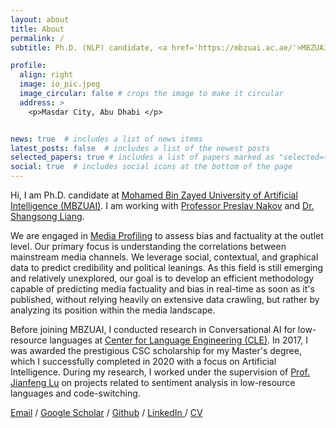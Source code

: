 ```yaml
---
layout: about
title: About
permalink: /
subtitle: Ph.D. (NLP) candidate, <a href='https://mbzuai.ac.ae/'>MBZUAI</a>, Abu-Dhabi - Masters in AI from <a href='https://english.njust.edu.cn/'> NJUST, Nanjing</a>, China.

profile:
  align: right
  image: io_pic.jpeg
  image_circular: false # crops the image to make it circular
  address: >
    <p>Masdar City, Abu Dhabi </p>


news: true  # includes a list of news items
latest_posts: false  # includes a list of the newest posts
selected_papers: true # includes a list of papers marked as "selected={true}"
social: true  # includes social icons at the bottom of the page
---
```


Hi, I am Ph.D. candidate at [Mohamed Bin Zayed University of Artificial Intelligence (MBZUAI)](https://mbzuai.ac.ae/). I am working with [Professor Preslav Nakov](https://scholar.google.com/citations?user=DfXsKZ4AAAAJ&hl=en) and [Dr. Shangsong Liang](https://scholar.google.com/citations?user=4uggVcIAAAAJ&hl=en). 

We are engaged in [Media Profiling](https://github.com/ramybaly/News-Media-Reliability) to assess bias and factuality at the outlet level. Our primary focus is understanding the correlations between mainstream media channels. We leverage social, contextual, and graphical data to predict credibility and political leanings. As this field is still emerging and relatively unexplored, our goal is to develop an efficient methodology capable of predicting media factuality and bias in real-time as soon as it's published, without relying heavily on extensive data crawling, but rather by analyzing its position within the media landscape.

Before joining MBZUAI, I conducted research in Conversational AI for low-resource languages at [Center for Language Engineering (CLE)](https://www.kics.edu.pk/labs/about/cle). In 2017, I was awarded the prestigious CSC scholarship for my Master's degree, which I successfully completed in 2020 with a focus on Artificial Intelligence. During my research, I worked under the supervision of [Prof. Jianfeng Lu](https://www.researchgate.net/profile/Jianfeng-Lu-9) on projects related to sentiment analysis in low-resource languages and code-switching.

 <a href="mailto:arsalaan989@outlook.com">Email</a>  /  <a href="https://scholar.google.com/citations?user=ZvXClnUAAAAJ&hl=en">Google Scholar</a>  /  <a href="https://github.com/marslanm">Github</a>  /  <a href="https://www.linkedin.com/in/arsalaan989/">LinkedIn </a>  /  <a href="https://muzairkhattak.github.io/assets/pdf/CV_MuhammadUzairKhattak.pdf">CV</a> 

[//]: # (<p align="justify" style="color:MediumSeaGreen;"> I am currently applying for Ph.D. in Computer Science/ Computer Vision for Fall 2023! I am interested in multi-modal understanding and generalization tasks for mainstream computer vision tasks.</p>)
